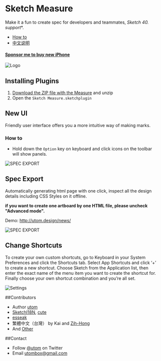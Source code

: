 # Sketch Measure

Make it a fun to create spec for developers and teammates, **Sketch 40.* support**. 

- [How to](http://utom.design/measure/how-to.html)
- [中文说明](http://sketch.im/plugins/1)

#### [Sponsor me to buy new iPhone](http://utom.design/measure/donate.html)

![Logo](http://utom.design/logo@2x.png)

## Installing Plugins
1. [Download the ZIP file with the Measure](https://github.com/utom/sketch-measure/archive/master.zip) and unzip
2. Open the `Sketch Measure.sketchplugin`

## New UI
Friendly user interface offers you a more intuitive way of making marks.
### How to
* Hold down the `Option` key on keyboard and click icons on the toolbar will show panels.

![SPEC EXPORT](http://utom.design/ui.png)

## Spec Export
Automatically generating html page with one click, inspect all the design details including CSS Styles on it offline.

**if you want to create one artboard by one HTML file, please uncheck "Advanced mode".**

Demo: http://utom.design/news/

![SPEC EXPORT](http://utom.design/export@2x.png)

## Change Shortcuts
To create your own custom shortcuts, go to Keyboard in your System Preferences and click the Shortcuts tab. Select App Shortcuts and click ‘+’ to create a new shortcut. Choose Sketch from the Application list, then enter the exact name of the menu item you want to create the shortcut for. Finally choose your own shortcut combination and you’re all set.

![Settings](http://sketchshortcuts.com/images/mac@2x.png)

##Contributors
* Author [utom](http://utom.design)
* [SketchI18N](https://github.com/cute/SketchI18N), [cute](http://liguangming.com)
* [esseak](https://github.com/esseak)
* 繁體中文（台灣） by Kai and [Zih-Hong](http://zihhonglin.com)
* And [Other](https://github.com/utom/sketch-measure/contributors)

##Contact

* Follow [@utom](http://twitter.com/utom) on Twitter
* Email <utombox@gmail.com>
